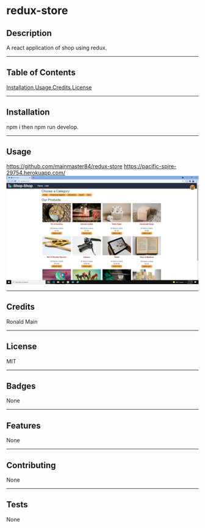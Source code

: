 # redux-store

## Description
  A react application of shop using redux.
  ***
  ## Table of Contents
  [Installation](#installation),[Usage](#usage),[Credits](#credits),[License](#license)
  ***
  ## Installation
  npm i then npm run develop.
  ***
  ## Usage
  https://github.com/mainmaster84/redux-store
  https://pacific-spire-29754.herokuapp.com/
  ![](shop.png)
  ***
  ## Credits
  Ronald Main
  ***
  ## License
  MIT
  ***
  ## Badges
  None
  ***
  ## Features
  None
  ***
  ## Contributing
  None
  ***
  ## Tests
  None